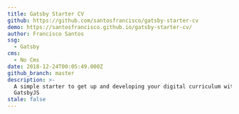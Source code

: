 ```yaml
---
title: Gatsby Starter CV
github: https://github.com/santosfrancisco/gatsby-starter-cv
demo: https://santosfrancisco.github.io/gatsby-starter-cv/
author: Francisco Santos
ssg:
  - Gatsby
cms:
  - No Cms
date: 2018-12-24T00:05:49.000Z
github_branch: master
description: >-
  A simple starter to get up and developing your digital curriculum with
  GatsbyJS
stale: false
---
```

